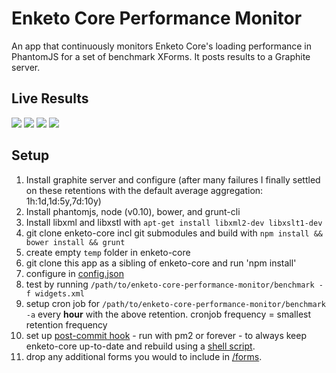 Enketo Core Performance Monitor
===========

An app that continuously monitors Enketo Core's loading performance in PhantomJS for a set of benchmark XForms. It posts results to a Graphite server.

## Live Results

<img src="http://performance.enketo.org/render?from=-30days&until=now&width=600&height=750&_salt=1427818287.236&hideLegend=false&title=Enketo%20Core%20Render%20Performance%201&vtitle=milliseconds&target=core.widgets.render&target=core.ukraine.render&target=core.uganda.render&target=core.turkey.render&target=core.shop.render&target=core.haiti.render&target=core.iraq.render&target=core.drc.render&target=core.car.render&target=core.burundi.render&target=core.bench9.render&target=core.bench8.render&target=core.bench7.render&target=core.bench3.render&target=core.bench2.render&target=core.bench11.render&_uniq=0.3582709750626236" />

<img src="http://performance.enketo.org/render?from=-31days&until=now&width=600&height=750&_salt=1427818490.919&hideLegend=false&title=Enketo%20Core%20Render%20Performance%202&vtitle=milliseconds&target=core.bench1.render&target=core.bench10.render&target=core.bench12.render&target=core.bench4.render&target=core.bench5.render&target=core.bench6.render&target=core.sdiprofile.render&_uniq=0.5987276150844991" />

<img src="http://performance.enketo.org/render?from=-31days&until=now&width=600&height=750&_salt=1427812570.922&hideLegend=false&title=Enketo%20Core%20Validation%20Performance%201&vtitle=milliseconds&target=core.bench2.validate&target=core.bench3.validate&target=core.bench4.validate&target=core.bench5.validate&target=core.bench7.validate&target=core.bench8.validate&target=core.haiti.validate&target=core.sdiprofile.validate&target=core.widgets.validate&target=core.turkey.validate&_uniq=0.09886326431296766" />

<img src="http://performance.enketo.org/render?from=-31days&until=now&width=600&height=750&_salt=1427812702.648&hideLegend=false&title=Enketo%20Core%20Validation%20Performance%202&vtitle=milliseconds&target=core.bench9.validate&target=core.bench10.validate&target=core.drc.validate&_uniq=0.6410806442145258" />

## Setup

1. Install graphite server and configure (after many failures I finally settled on these retentions with the default average aggregation: 1h:1d,1d:5y,7d:10y)
2. Install phantomjs, node (v0.10), bower, and grunt-cli
3. Install libxml and libxstl with `apt-get install libxml2-dev libxslt1-dev`
3. git clone enketo-core incl git submodules and build with `npm install && bower install && grunt`
4. create empty `temp` folder in enketo-core
6. git clone this app as a sibling of enketo-core and run 'npm install'
7. configure in [config.json](./config.json)
8. test by running `/path/to/enketo-core-performance-monitor/benchmark -f widgets.xml`
9. setup cron job for `/path/to/enketo-core-performance-monitor/benchmark -a` every **hour** with the above retention. cronjob frequency = smallest retention frequency
10. set up [post-commit hook](https://gist.github.com/MartijnR/38621b556356111e87a2) - run with pm2 or forever - to always keep enketo-core up-to-date and rebuild using a [shell script](https://gist.github.com/MartijnR/716fd51f2c57adb91995).
11. drop any additional forms you would to include in [/forms](./forms).



